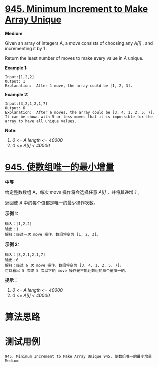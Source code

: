 # [945. Minimum Increment to Make Array Unique][enTitle]

**Medium**

Given an array of integers A, a  *move*  consists of choosing any  *A[i]* , and incrementing it by  *1* .

Return the least number of moves to make every value in  *A*  unique.



**Example 1:** 

```
Input:[1,2,2]
Output: 1
Explanation:  After 1 move, the array could be [1, 2, 3].
```


**Example 2:** 

```
Input:[3,2,1,2,1,7]
Output: 6
Explanation:  After 6 moves, the array could be [3, 4, 1, 2, 5, 7].
It can be shown with 5 or less moves that it is impossible for the array to have all unique values.
```





**Note:** 

1.  *0 <= A.length <= 40000*  
2.  *0 <= A[i] < 40000* 








# [945. 使数组唯一的最小增量][cnTitle]

**中等**

给定整数数组 A，每次  *move*  操作将会选择任意  *A[i]* ，并将其递增  *1* 。

返回使  *A*  中的每个值都是唯一的最少操作次数。

**示例 1:** 

```
输入：[1,2,2]
输出：1
解释：经过一次 move 操作，数组将变为 [1, 2, 3]。
```

**示例 2:** 

```
输入：[3,2,1,2,1,7]
输出：6
解释：经过 6 次 move 操作，数组将变为 [3, 4, 1, 2, 5, 7]。
可以看出 5 次或 5 次以下的 move 操作是不能让数组的每个值唯一的。

```

**提示：** 

1.  *0 <= A.length <= 40000*  
2.  *0 <= A[i] < 40000* 




# 算法思路

# 测试用例
```
945. Minimum Increment to Make Array Unique 945. 使数组唯一的最小增量 Medium
```

[enTitle]: https://leetcode.com/problems/minimum-increment-to-make-array-unique/
[cnTitle]: https://leetcode-cn.com/problems/minimum-increment-to-make-array-unique/
